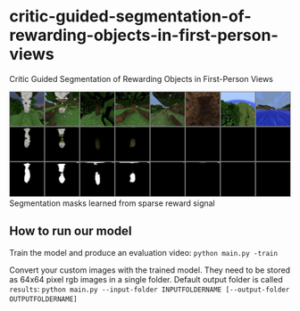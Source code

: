 # critic-guided-segmentation-of-rewarding-objects-in-first-person-views
Critic Guided Segmentation of Rewarding Objects in First-Person Views

![Segmentation masks learned from sparse reward signal image](imgs/results.png)
Segmentation masks learned from sparse reward signal

## How to run our model
Train the model and produce an evaluation video:
`python main.py -train`

Convert your custom images with the trained model. They need to be stored as 64x64 pixel rgb images in a single folder. Default output folder is called `results`:
`python main.py --input-folder INPUTFOLDERNAME [--output-folder OUTPUTFOLDERNAME]`
